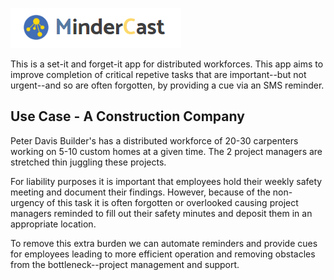 
![logo](https://github.com/MichaelrMentele/MinderCast/blob/master/public/assets/logo-cutout.png) 

This is a set-it and forget-it app for distributed workforces. This app aims to improve completion of critical repetive tasks that are important--but not urgent--and so are often forgotten, by providing a cue via an SMS reminder.

## Use Case - A Construction Company
Peter Davis Builder's has a distributed workforce of 20-30 carpenters working on 5-10 custom homes at a given time. The 2 project managers are stretched thin juggling these projects. 

For liability purposes it is important that employees hold their weekly safety meeting and document their findings. However, because of the non-urgency of this task it is often forgotten or overlooked causing project managers reminded to fill out their safety minutes and deposit them in an appropriate location.

To remove this extra burden we can automate reminders and provide cues for employees leading to more efficient operation and removing obstacles from the bottleneck--project management and support.